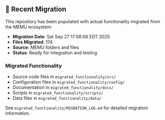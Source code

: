 
## 🔄 Recent Migration

This repository has been populated with actual functionality migrated from the MEMU ecosystem:

- **Migration Date**: Sat Sep 27 17:58:06 EDT 2025
- **Files Migrated**:      174
- **Source**: MEMU folders and files
- **Status**: Ready for integration and testing

### Migrated Functionality
- Source code files in `migrated_functionality/src/`
- Configuration files in `migrated_functionality/config/`
- Documentation in `migrated_functionality/docs/`
- Scripts in `migrated_functionality/scripts/`
- Data files in `migrated_functionality/data/`

See `migrated_functionality/MIGRATION_LOG.md` for detailed migration information.

